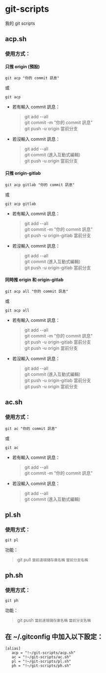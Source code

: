 # git-scripts

我的 git scripts

## acp.sh

### 使用方式：

#### 只推 origin (預設)

```shell
git acp "你的 commit 訊息"
```

或

```shell
git acp
```

- 若有輸入 commit 訊息：
  > git add --all\
  > git commit -m "你的 commit 訊息"\
  > git push -u origin 當前分支
- 若沒輸入 commit 訊息：
  > git add --all\
  > git commit (進入互動式編輯)\
  > git push -u origin 當前分支

#### 只推 origin-gitlab

```shell
git acp gitlab "你的 commit 訊息"
```

或

```shell
git acp gitlab
```

- 若有輸入 commit 訊息：
  > git add --all\
  > git commit -m "你的 commit 訊息"\
  > git push -u origin-gitlab 當前分支
- 若沒輸入 commit 訊息：
  > git add --all\
  > git commit (進入互動式編輯)\
  > git push -u origin-gitlab 當前分支

#### 同時推 origin 和 origin-gitlab

```shell
git acp all "你的 commit 訊息"
```

或

```shell
git acp all
```

- 若有輸入 commit 訊息：
  > git add --all\
  > git commit -m "你的 commit 訊息"\
  > git push -u origin-gitlab 當前分支\
  > git push -u origin 當前分支
- 若沒輸入 commit 訊息：
  > git add --all\
  > git commit (進入互動式編輯)\
  > git push -u origin-gitlab 當前分支\
  > git push -u origin 當前分支

## ac.sh

### 使用方式：

```shell
git ac "你的 commit 訊息"
```

或

```shell
git ac
```

- 若有輸入 commit 訊息：
  > git add --all\
  > git commit -m "你的 commit 訊息"
- 若沒輸入 commit 訊息：
  > git add --all\
  > git commit (進入互動式編輯)

## pl.sh

### 使用方式：

```shell
git pl
```

功能：

> git pull `當前遠端儲存庫名稱` `當前分支名稱`

## ph.sh

### 使用方式：

```shell
git ph
```

功能：

> git push `當前遠端儲存庫名稱` `當前分支名稱`

## 在 \~/.gitconfig 中加入以下設定：

```shell
[alias]
   acp = "!~/git-scripts/acp.sh"
   ac = "!~/git-scripts/ac.sh"
   pl = "!~/git-scripts/pl.sh"
   ph = "!~/git-scripts/ph.sh"
```